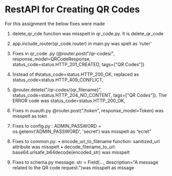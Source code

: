 # RestAPI for Creating QR Codes

For this assignment the below fixes were made
1.	delete_qr_cde function was misspelt in qr_code.py. It is delete_qr_code
2.	app.include_router(qr_code.router) in main.py was spelt as 'ruter'
3.  Fixes in qr_code .py (@router.post("/qr-codes/", response_model=QRCodeResponse, status_code=status.HTTP_201_CREATED, tags=["QR Codes"])
4.  Instead of #status_code=status.HTTP_200_OK, replaced as status_code=status.HTTP_409_CONFLICT,
6.  @router.delete("/qr-codes/{qr_filename}", status_code=status.HTTP_204_NO_CONTENT, tags=["QR Codes"]). The ERROR code was status_code=status.HTTP_200_OK, 
7. Fixes in ouauth.py
    @router.post("/token", response_model=Token) was misspelt as tokn

8. Fixes to config.py : ADMIN_PASSWORD = os.getenv('ADMIN_PASSWORD', 'secret') was misspelt as “ecret”
9. Fixes to common.py:
    •	encode_url_to_filename function: sanitized_url attribute was misspelt
    •	decode_filename_to_url: base64.urlsafe_b64decode(encoded_str) was misspelt
10. Fixes to schema.py
    message: str = Field(..., description="A message related to the QR code request.")was misspelt as mssage
    